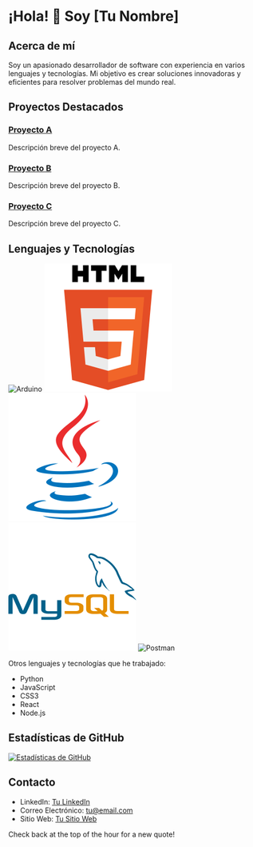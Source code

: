 # ¡Hola! 👋 Soy [Tu Nombre]

## Acerca de mí

Soy un apasionado desarrollador de software con experiencia en varios lenguajes y tecnologías. Mi objetivo es crear soluciones innovadoras y eficientes para resolver problemas del mundo real.

## Proyectos Destacados

### [Proyecto A](enlace_al_repositorio)
Descripción breve del proyecto A.

### [Proyecto B](enlace_al_repositorio)
Descripción breve del proyecto B.

### [Proyecto C](enlace_al_repositorio)
Descripción breve del proyecto C.

## Lenguajes y Tecnologías

![Arduino](https://cdn.worldvectorlogo.com/logos/arduino-1.svg)
![HTML5](https://raw.githubusercontent.com/devicons/devicon/master/icons/html5/html5-original-wordmark.svg)
![Java](https://raw.githubusercontent.com/devicons/devicon/master/icons/java/java-original.svg)
![MySQL](https://raw.githubusercontent.com/devicons/devicon/master/icons/mysql/mysql-original-wordmark.svg)
![Postman](https://www.vectorlogo.zone/logos/getpostman/getpostman-icon.svg)

Otros lenguajes y tecnologías que he trabajado:

- Python
- JavaScript
- CSS3
- React
- Node.js

## Estadísticas de GitHub

[![Estadísticas de GitHub](https://github-readme-stats.vercel.app/api?username=tu_usuario&show_icons=true&count_private=true&hide=contribs,prs&theme=dark)](https://github.com/tu_usuario)

## Contacto

- LinkedIn: [Tu LinkedIn](enlace_a_tu_linkedin)
- Correo Electrónico: [tu@email.com](mailto:tu@email.com)
- Sitio Web: [Tu Sitio Web](https://tu-sitio-web.com)

Check back at the top of the hour for a new quote!
